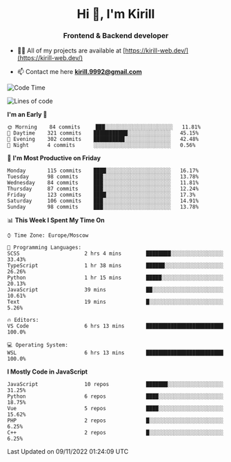 <h1 align="center">Hi 👋, I'm Kirill</h1>
<h3 align="center">Frontend & Backend developer</h3>

- 👨‍💻 All of my projects are available at [https://kirill-web.dev/](https://kirill-web.dev/)

- 📫 Contact me here **kirill.9992@gmail.com**











<!--START_SECTION:waka-->
![Code Time](http://img.shields.io/badge/Code%20Time-1%2C173%20hrs%2035%20mins-blue)

![Lines of code](https://img.shields.io/badge/From%20Hello%20World%20I%27ve%20Written-536%20Thousand%20lines%20of%20code-blue)

**I'm an Early 🐤** 

```text
🌞 Morning    84 commits     ███░░░░░░░░░░░░░░░░░░░░░░   11.81% 
🌆 Daytime    321 commits    ███████████░░░░░░░░░░░░░░   45.15% 
🌃 Evening    302 commits    ██████████░░░░░░░░░░░░░░░   42.48% 
🌙 Night      4 commits      ░░░░░░░░░░░░░░░░░░░░░░░░░   0.56%

```
📅 **I'm Most Productive on Friday** 

```text
Monday       115 commits    ████░░░░░░░░░░░░░░░░░░░░░   16.17% 
Tuesday      98 commits     ███░░░░░░░░░░░░░░░░░░░░░░   13.78% 
Wednesday    84 commits     ███░░░░░░░░░░░░░░░░░░░░░░   11.81% 
Thursday     87 commits     ███░░░░░░░░░░░░░░░░░░░░░░   12.24% 
Friday       123 commits    ████░░░░░░░░░░░░░░░░░░░░░   17.3% 
Saturday     106 commits    ███░░░░░░░░░░░░░░░░░░░░░░   14.91% 
Sunday       98 commits     ███░░░░░░░░░░░░░░░░░░░░░░   13.78%

```


📊 **This Week I Spent My Time On** 

```text
⌚︎ Time Zone: Europe/Moscow

💬 Programming Languages: 
SCSS                     2 hrs 4 mins        ████████░░░░░░░░░░░░░░░░░   33.43% 
TypeScript               1 hr 38 mins        ██████░░░░░░░░░░░░░░░░░░░   26.26% 
Python                   1 hr 15 mins        █████░░░░░░░░░░░░░░░░░░░░   20.13% 
JavaScript               39 mins             ██░░░░░░░░░░░░░░░░░░░░░░░   10.61% 
Text                     19 mins             █░░░░░░░░░░░░░░░░░░░░░░░░   5.26%

🔥 Editors: 
VS Code                  6 hrs 13 mins       █████████████████████████   100.0%

💻 Operating System: 
WSL                      6 hrs 13 mins       █████████████████████████   100.0%

```

**I Mostly Code in JavaScript** 

```text
JavaScript               10 repos            ███████░░░░░░░░░░░░░░░░░░   31.25% 
Python                   6 repos             ████░░░░░░░░░░░░░░░░░░░░░   18.75% 
Vue                      5 repos             ████░░░░░░░░░░░░░░░░░░░░░   15.62% 
PHP                      2 repos             █░░░░░░░░░░░░░░░░░░░░░░░░   6.25% 
C++                      2 repos             █░░░░░░░░░░░░░░░░░░░░░░░░   6.25%

```



 Last Updated on 09/11/2022 01:24:09 UTC
<!--END_SECTION:waka-->
